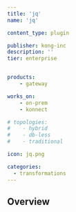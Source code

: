 ```yaml
---
title: 'jq'
name: 'jq'

content_type: plugin

publisher: kong-inc
description: ''
tier: enterprise


products:
    - gateway

works_on:
    - on-prem
    - konnect

# topologies:
#    - hybrid
#    - db-less
#    - traditional

icon: jq.png

categories:
  - transformations
---
```


## Overview
